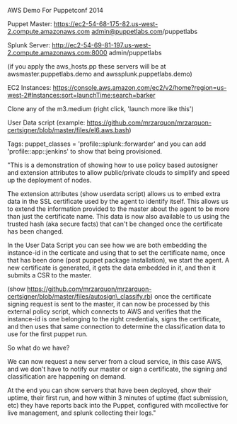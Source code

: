 AWS Demo For Puppetconf 2014

Puppet Master:
https://ec2-54-68-175-82.us-west-2.compute.amazonaws.com
admin@puppetlabs.com/puppetlabs

Splunk Server:
http://ec2-54-69-81-197.us-west-2.compute.amazonaws.com:8000
admin/puppetlabs

(if you apply the aws\_hosts.pp these servers will be at awsmaster.puppetlabs.demo and awssplunk.puppetlabs.demo)

EC2 Instances:
https://console.aws.amazon.com/ec2/v2/home?region=us-west-2#Instances:sort=launchTime;search=barker

Clone any of the m3.medium (right click, 'launch more like this')

User Data script (example: https://github.com/mrzarquon/mrzarquon-certsigner/blob/master/files/el6.aws.bash)

Tags: puppet\_classes = 'profile::splunk::forwarder' and you can add 'profile::app::jenkins' to show that being provisioned.

"This is a demonstration of showing how to use policy based autosigner and extension attributes to allow public/private clouds to simplify and speed up the deployment of nodes.

The extension attributes (show userdata script) allows us to embed extra data in the SSL certificate used by the agent to identify itself. This allows us to extend the information provided to the master about the agent to be more than just the certificate name. This data is now also available to us using the trusted hash (aka secure facts) that can't be changed once the certificate has been changed.

In the User Data Script you can see how we are both embedding the instance-id in the certicate and using that to set the certificate name, once that has been done (post puppet package installation), we start the agent. A new certificate is generated, it gets the data embedded in it, and then it submits a CSR to the master.

(show https://github.com/mrzarquon/mrzarquon-certsigner/blob/master/files/autosign\_classify.rb) once the certificate signing request is sent to the master, it can now be processed by this external policy script, which connects to AWS and verifies that the instance-id is one belonging to the right credentials, signs the certificate, and then uses that same connection to determine the classification data to use for the first puppet run.

So what do we have?

We can now request a new server from a cloud service, in this case AWS, and we don't have to notify our master or sign a certificate, the signing and classification are happening on demand.

At the end you can show servers that have been deployed, show their uptime, their first run, and how within 3 minutes of uptime (fact submission, etc) they have reports back into the Puppet, configured with mcollective for live management, and splunk collecting their logs."
